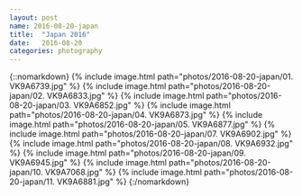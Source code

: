 ```yaml
---
layout: post
name: 2016-08-20-japan
title:  "Japan 2016"
date:   2016-08-20
categories: photography
---
```


{::nomarkdown}
{% include image.html path="photos/2016-08-20-japan/01. VK9A6739.jpg" %}
{% include image.html path="photos/2016-08-20-japan/02. VK9A6833.jpg" %}
{% include image.html path="photos/2016-08-20-japan/03. VK9A6852.jpg" %}
{% include image.html path="photos/2016-08-20-japan/04. VK9A6873.jpg" %}
{% include image.html path="photos/2016-08-20-japan/05. VK9A6877.jpg" %}
{% include image.html path="photos/2016-08-20-japan/07. VK9A6902.jpg" %}
{% include image.html path="photos/2016-08-20-japan/08. VK9A6932.jpg" %}
{% include image.html path="photos/2016-08-20-japan/09. VK9A6945.jpg" %}
{% include image.html path="photos/2016-08-20-japan/10. VK9A7068.jpg" %}
{% include image.html path="photos/2016-08-20-japan/11. VK9A6881.jpg" %}
{:/nomarkdown}
